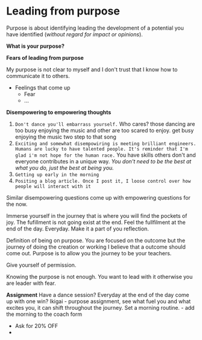 # Leading from purpose

Purpose is about identifying leading the development of a potential you have identified (_without regard for impact or opinions_). 

**What is your purpose?**

**Fears of leading from purpose**

My purpose is not clear to myself and I don't trust that I know how to communicate it to others.

- Feelings that come up
  - Fear
  - ...

**Disempowering to empowering thoughts**  
1. `Don't dance you'll embarrass yourself.`
   Who cares? those dancing are too busy enjoying the music and other are too scared to enjoy. get busy enjoying the music two step to that song 
2. `Exciting and somewhat disempowiring is meeting brilliant engineers. Humans are lucky to have talented people. It's reminder that I'm glad i'm not hope for the human race.` You have skills others don't and everyone contributes in a unique way. *You don't need to be the best at what you do, just the best at being you.*
3. `Getting up early in the morning` 
4. `Positing a blog article. Once I post it, I loose control over how people will interact with it` 



Similar disempowering questions come up with empowering questions for the now.

Immerse yourself in the journey that is where you will find the pockets of joy. The fufillment is not going exist at the end. Feel the fullfilment at the end of the day. Everyday. Make it a part of you reflection.

Definition of being on purpose. You are focused on the outcome but the journey of doing the creation or working I believe that a outcome should come out. Purpose is to allow you the journey to be your teachers.

Give yourself of permission. 

Knowing the purpose is not enough. You want to lead with it otherwise you are leader with fear.

**Assignment**
Have a dance session?
Everyday at the end of the day come up with one win?
Ikigai - purpose assignment, see what fuel you and what excites you, it can shift throughout the journey.
Set a morning routine. - add the morning to the coach form

- Ask for 20% OFF
- 
